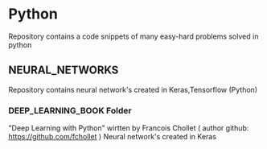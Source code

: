 # Python
Repository contains a code snippets of many easy-hard problems solved in python 

## NEURAL_NETWORKS
Repository contains neural network's created in Keras,Tensorflow (Python)

### DEEP_LEARNING_BOOK Folder
"Deep Learning with Python" wirtten by Francois Chollet ( author github: https://github.com/fchollet ) Neural network's created in Keras
